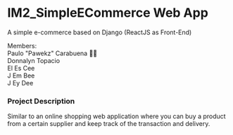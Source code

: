 # IM2_SimpleECommerce Web App
A simple e-commerce based on Django (ReactJS as Front-End)

Members:<br>
Paulo "Pawekz" Carabuena 👳‍♂️<br>
Donnalyn Topacio<br>
El Es Cee<br>
J Em Bee<br>
J Ey Dee<br>

### Project Description
Similar to an online shopping web application where you can buy a product from a certain supplier and keep track of the transaction and delivery.